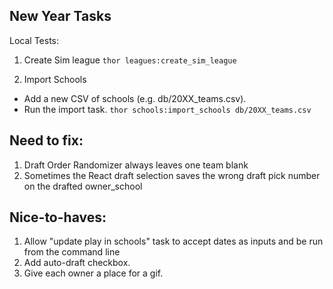## New Year Tasks

Local Tests:
1. Create Sim league
`thor leagues:create_sim_league`

2. Import Schools
- Add a new CSV of schools (e.g. db/20XX_teams.csv).
- Run the import task.
`thor schools:import_schools db/20XX_teams.csv`

## Need to fix:
1. Draft Order Randomizer always leaves one team blank
2. Sometimes the React draft selection saves the wrong draft pick number on the drafted owner_school

## Nice-to-haves:

1. Allow "update play in schools" task to accept dates as inputs and be run from the command line
2. Add auto-draft checkbox.
3. Give each owner a place for a gif.
